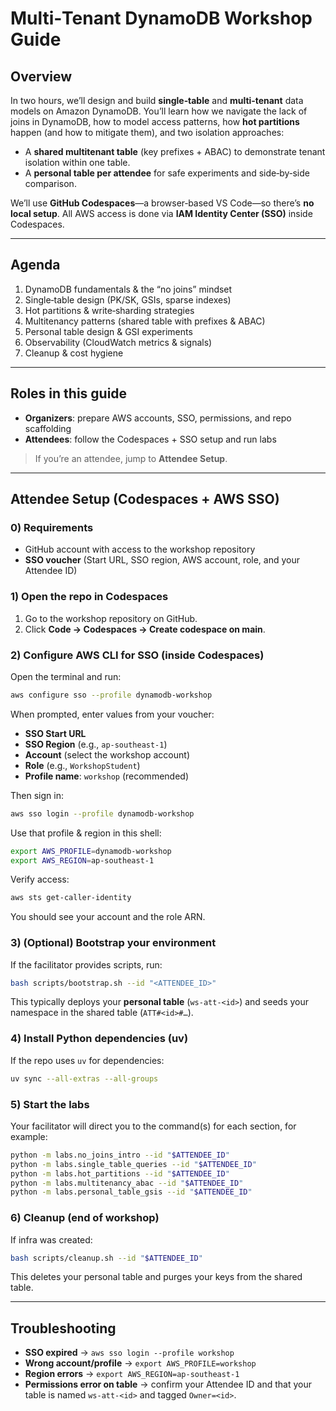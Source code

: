 # Multi‑Tenant DynamoDB Workshop Guide

## Overview

In two hours, we’ll design and build **single‑table** and **multi‑tenant** data models on Amazon DynamoDB. You’ll learn how we navigate the lack of joins in DynamoDB, how to model access patterns, how **hot partitions** happen (and how to mitigate them), and two isolation approaches:

* A **shared multitenant table** (key prefixes + ABAC) to demonstrate tenant isolation within one table.
* A **personal table per attendee** for safe experiments and side‑by‑side comparison.

We’ll use **GitHub Codespaces**—a browser‑based VS Code—so there’s **no local setup**. All AWS access is done via **IAM Identity Center (SSO)** inside Codespaces.

---

## Agenda

1. DynamoDB fundamentals & the “no joins” mindset
2. Single‑table design (PK/SK, GSIs, sparse indexes)
3. Hot partitions & write‑sharding strategies
4. Multitenancy patterns (shared table with prefixes & ABAC)
5. Personal table design & GSI experiments
6. Observability (CloudWatch metrics & signals)
7. Cleanup & cost hygiene

---

## Roles in this guide

* **Organizers**: prepare AWS accounts, SSO, permissions, and repo scaffolding
* **Attendees**: follow the Codespaces + SSO setup and run labs

> If you’re an attendee, jump to **Attendee Setup**.

---

## Attendee Setup (Codespaces + AWS SSO)

### 0) Requirements

* GitHub account with access to the workshop repository
* **SSO voucher** (Start URL, SSO region, AWS account, role, and your Attendee ID)

### 1) Open the repo in Codespaces

1. Go to the workshop repository on GitHub.
2. Click **Code → Codespaces → Create codespace on main**.

### 2) Configure AWS CLI for SSO (inside Codespaces)

Open the terminal and run:

```bash
aws configure sso --profile dynamodb-workshop
```

When prompted, enter values from your voucher:

* **SSO Start URL**
* **SSO Region** (e.g., `ap-southeast-1`)
* **Account** (select the workshop account)
* **Role** (e.g., `WorkshopStudent`)
* **Profile name**: `workshop` (recommended)

Then sign in:

```bash
aws sso login --profile dynamodb-workshop
```

Use that profile & region in this shell:

```bash
export AWS_PROFILE=dynamodb-workshop
export AWS_REGION=ap-southeast-1
```

Verify access:

```bash
aws sts get-caller-identity
```

You should see your account and the role ARN.

### 3) (Optional) Bootstrap your environment

If the facilitator provides scripts, run:

```bash
bash scripts/bootstrap.sh --id "<ATTENDEE_ID>"
```

This typically deploys your **personal table** (`ws-att-<id>`) and seeds your namespace in the shared table (`ATT#<id>#…`).

### 4) Install Python dependencies (uv)

If the repo uses `uv` for dependencies:

```bash
uv sync --all-extras --all-groups
```

### 5) Start the labs

Your facilitator will direct you to the command(s) for each section, for example:

```bash
python -m labs.no_joins_intro --id "$ATTENDEE_ID"
python -m labs.single_table_queries --id "$ATTENDEE_ID"
python -m labs.hot_partitions --id "$ATTENDEE_ID"
python -m labs.multitenancy_abac --id "$ATTENDEE_ID"
python -m labs.personal_table_gsis --id "$ATTENDEE_ID"
```

### 6) Cleanup (end of workshop)

If infra was created:

```bash
bash scripts/cleanup.sh --id "$ATTENDEE_ID"
```

This deletes your personal table and purges your keys from the shared table.

---

## Troubleshooting

* **SSO expired** → `aws sso login --profile workshop`
* **Wrong account/profile** → `export AWS_PROFILE=workshop`
* **Region errors** → `export AWS_REGION=ap-southeast-1`
* **Permissions error on table** → confirm your Attendee ID and that your table is named `ws-att-<id>` and tagged `Owner=<id>`.
